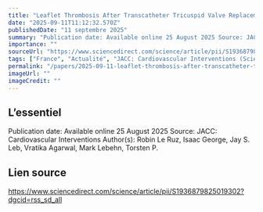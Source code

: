 ```yaml
---
title: "Leaflet Thrombosis After Transcatheter Tricuspid Valve Replacement"
date: "2025-09-11T11:12:32.570Z"
publishedDate: "11 septembre 2025"
summary: "Publication date: Available online 25 August 2025 Source: JACC: Cardiovascular Interventions Author(s): Robin Le Ruz, Isaac George, Jay S. Leb, Vratika Agarwal, Mark Lebehn, Torsten P."
importance: ""
sourceUrl: "https://www.sciencedirect.com/science/article/pii/S1936879825019302?dgcid=rss_sd_all"
tags: ["France", "Actualité", "JACC: Cardiovascular Interventions (ScienceDirect)"]
permalink: "/papers/2025-09-11-leaflet-thrombosis-after-transcatheter-tricuspid-valve-replacement"
imageUrl: ""
imageCredit: ""
---
```


## L’essentiel

Publication date: Available online 25 August 2025 Source: JACC: Cardiovascular Interventions Author(s): Robin Le Ruz, Isaac George, Jay S. Leb, Vratika Agarwal, Mark Lebehn, Torsten P.

## Lien source

https://www.sciencedirect.com/science/article/pii/S1936879825019302?dgcid=rss_sd_all
